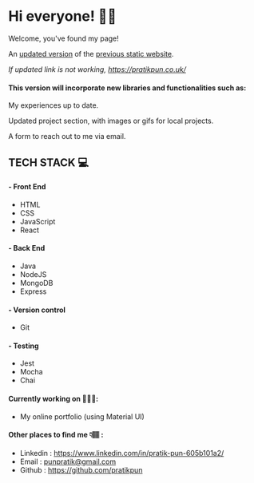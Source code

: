 # Hi everyone! 🖖🏽

Welcome, you've found my page!

An [updated version](https://pratikpun.co.uk/) of the [previous static website](https://pratikpun.github.io).

_If updated link is not working, https://pratikpun.co.uk/_

#### This version will incorporate new libraries and functionalities such as:

My experiences up to date.

Updated project section, with images or gifs for local projects.

A form to reach out to me via email.

## TECH STACK 💻

#### - Front End

- HTML
- CSS
- JavaScript
- React

#### - Back End

- Java
- NodeJS
- MongoDB
- Express

#### - Version control

- Git

#### - Testing

- Jest
- Mocha
- Chai

#### Currently working on 👨🏽‍💻:

- My online portfolio (using Material UI)

#### Other places to find me 👇🏽 :

- Linkedin : https://www.linkedin.com/in/pratik-pun-605b101a2/
- Email : punpratik@gmail.com
- Github : https://github.com/pratikpun
